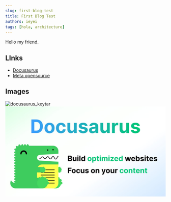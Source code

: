 ```yaml
---
slug: first-blog-test
title: First Blog Test
authors: ieyei
tags: [hola, architecture]
---
```


Hello my friend.

## LInks
* [Docusaurus](https://docusaurus.io/)  
* [Meta opensource](https://opensource.fb.com/)

## Images
![docusaurus_keytar](https://docusaurus.io/img/docusaurus_keytar.svg)
![docusaurus-social-card](./docusaurus-social-card.jpg)